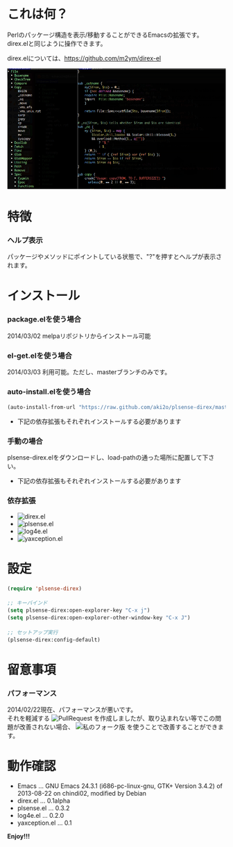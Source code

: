 # これは何？

Perlのパッケージ構造を表示/移動することができるEmacsの拡張です。  
direx.elと同じように操作できます。  

direx.elについては、<https://github.com/m2ym/direx-el>

![demo](image/demo.png)

# 特徴

### ヘルプ表示

パッケージやメソッドにポイントしている状態で、"?"を押すとヘルプが表示されます。  

# インストール

### package.elを使う場合

2014/03/02 melpaリポジトリからインストール可能

### el-get.elを使う場合

2014/03/03 利用可能。ただし、masterブランチのみです。

### auto-install.elを使う場合

```lisp
(auto-install-from-url "https://raw.github.com/aki2o/plsense-direx/master/plsense-direx.el")
```
-   下記の依存拡張もそれぞれインストールする必要があります

### 手動の場合

plsense-direx.elをダウンロードし、load-pathの通った場所に配置して下さい。
-   下記の依存拡張もそれぞれインストールする必要があります

### 依存拡張

-   ![direx.el](https://github.com/m2ym/direx-el)
-   ![plsense.el](https://github.com/aki2o/emacs-plsense)
-   ![log4e.el](https://github.com/aki2o/log4e)
-   ![yaxception.el](https://github.com/aki2o/yaxception)

# 設定

```lisp
(require 'plsense-direx)

;; キーバインド
(setq plsense-direx:open-explorer-key "C-x j")
(setq plsense-direx:open-explorer-other-window-key "C-x J")

;; セットアップ実行
(plsense-direx:config-default)
```

# 留意事項

### パフォーマンス

2014/02/22現在、パフォーマンスが悪いです。  
それを軽減する ![PullRequest](https://github.com/m2ym/direx-el/pull/37) を作成しましたが、取り込まれない等でこの問題が改善されない場合、
![私のフォーク版](https://github.com/aki2o/direx-el/tree/tune-up-performance) を使うことで改善することができます。  

# 動作確認

-   Emacs &#x2026; GNU Emacs 24.3.1 (i686-pc-linux-gnu, GTK+ Version 3.4.2) of 2013-08-22 on chindi02, modified by Debian
-   direx.el &#x2026; 0.1alpha
-   plsense.el &#x2026; 0.3.2
-   log4e.el &#x2026; 0.2.0
-   yaxception.el &#x2026; 0.1

**Enjoy!!!**
